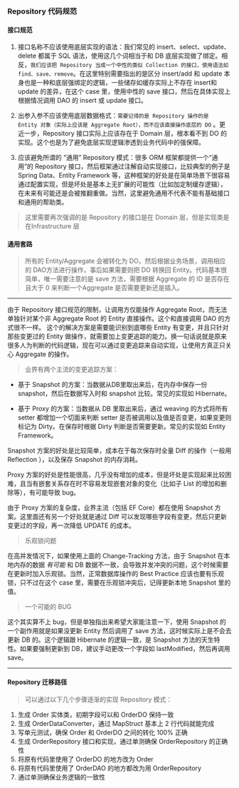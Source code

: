 ### Repository 代码规范

#### 接口规范

1. 接口名称不应该使用底层实现的语法：我们常见的 insert、select、update、delete 都属于 SQL 语法，使用这几个词相当于和 DB 底层实现做了绑定。相反，`我们应该把 Repository 当成一个中性的类似 Collection 的接口，使用语法如 find、save、remove`。在这里特别需要指出的是区分 insert/add 和 update 本身也是一种和底层强绑定的逻辑，一些储存如缓存实际上不存在 insert和 update 的差异，在这个 case 里，使用中性的 save 接口，然后在具体实现上根据情况调用 DAO 的 insert 或 update 接口。


2. 出参入参不应该使用底层数据格式：`需要记得的是 Repository 操作的是  Entity 对象（实际上应该是 Aggregate Root），而不应该直接操作底层的 DO` 。更近一步，Repository 接口实际上应该存在于 Domain 层，根本看不到 DO 的实现。这个也是为了避免底层实现逻辑渗透到业务代码中的强保障。


3. 应该避免所谓的 “通用” Repository 模式：很多 ORM 框架都提供一个“通用”的 Repository 接口，然后框架通过注解自动实现接口，比较典型的例子是Spring Data、Entity Framework 等，这种框架的好处是在简单场景下很容易通过配置实现，但是坏处是基本上无扩展的可能性（比如加定制缓存逻辑），在未来有可能还是会被推翻重做。当然，这里避免通用不代表不能有基础接口和通用的帮助类。

> 这里需要再次强调的是 Repository 的接口是在 Domain 层，但是实现类是在Infrastructure 层

#### 通用套路

> 所有的 Entity/Aggregate 会被转化为 DO，然后根据业务场景，调用相应的 DAO方法进行操作，事后如果需要则把 DO 转换回 Entity。代码基本很简单，唯一需要注意的是 save 方法，需要根据 Aggregate 的 ID 是否存在且大于 0 来判断一个Aggregate 是否需要更新还是插入。

* * *   

由于 Repository 接口规范的限制，让调用方仅能操作 Aggregate Root，而无法单独针对某个非 Aggregate Root 的 Entity 直接操作。这个和直接调用 DAO 的方式很不一样。
这个的解决方案是需要能识别到底哪些 Entity 有变更，并且只针对那些变更过的 Entity 做操作，就需要加上变更追踪的能力。换一句话说就是原来很多人为判断的代码逻辑，现在可以通过变更追踪来自动实现，让使用方真正只关心 Aggregate 的操作。

> 业界有两个主流的变更追踪方案：

* 基于 Snapshot 的方案：当数据从DB里取出来后，在内存中保存一份 snapshot，然后在数据写入时和 snapshot 比较。常见的实现如 Hibernate。


* 基于 Proxy 的方案：当数据从 DB 里取出来后，通过 weaving 的方式将所有 setter 都增加一个切面来判断 setter 是否被调用以及值是否变更，如果变更则标记为 Dirty。在保存时根据 Dirty 判断是否需要更新。常见的实现如 Entity Framework。

Snapshot 方案的好处是比较简单，成本在于每次保存时全量 Diff 的操作（一般用 Reflection ），以及保存 Snapshot 的内存消耗。


Proxy 方案的好处是性能很高，几乎没有增加的成本，但是坏处是实现起来比较困难，且当有嵌套关系存在时不容易发现嵌套对象的变化（比如子 List 的增加和删除等），有可能导致 bug。


由于 Proxy 方案的复杂度，业界主流（包括 EF Core）都在使用 Snapshot 方案。这里面还有另一个好处就是通过 Diff 可以发现哪些字段有变更，然后只更新变更过的字段，再一次降低 UPDATE 的成本。


> 乐观锁问题

在高并发情况下，如果使用上面的 Change-Tracking 方法，由于 Snapshot 在本地内存的数据 *有可能* 和 DB 数据不一致，会导致并发冲突的问题，这个时候需要在更新时加入乐观锁。当然，正常数据库操作的 Best Practice 应该也要有乐观锁，只不过在这个 case 里，需要在乐观锁冲突后，记得更新本地 Snapshot 里的值。

> 一个可能的 BUG

这个其实算不上 bug，但是单独指出来希望大家能注意一下，使用 Snapshot 的一个副作用就是如果没更新 Entity 然后调用了 save 方法，这时候实际上是不会去更新 DB 的。这个逻辑跟 Hibernate 的逻辑一致，是 Snapshot 方法的天生特性。如果要强制更新到 DB，建议手动更改一个字段如 lastModified，然后再调用 save。

* * *

#### Repository 迁移路径
> 可以通过以下几个步骤逐渐的实现 Repository 模式：
1. 生成 Order 实体类，初期字段可以和 OrderDO 保持一致
2. 生成 OrderDataConverter，通过 MapStruct 基本上 2 行代码就能完成
3. 写单元测试，确保 Order 和 OrderDO 之间的转化 100% 正确
4. 生成 OrderRepository 接口和实现，通过单测确保 OrderRepository 的正确性
5. 将原有代码里使用了 OrderDO 的地方改为 Order
6. 将原有代码里使用了 OrderDAO 的地方都改为用 OrderRepository
7. 通过单测确保业务逻辑的一致性